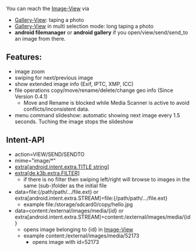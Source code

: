 You can reach the [Image-View](Image-View) via

* [Gallery-View](Gallery-View): taping a photo
* [Gallery-View](Gallery-View) in multi selection mode: long taping a photo
* **android filemanager** or **android gallery** if you open/view/send/send_to an image from there.

## Features:

* image zoom
* swiping for next/previous image
* show extended image info (Exif, IPTC, XMP, ICC)
* file operations copy/move/rename/delete/change geo info (Since Version 0.4.1)
	* Move and Rename is blocked while Media Scanner is active to avoid conflicts/inconsistent data.
* menu command slideshow: automatic showing next image every 1.5 seconds. Tuching the image stops the slideshow

## <a name='api'>Intent-API</a> 

* action=VIEW/SEND/SENDTO
* mime="image/*"
* [extra[android.intent.extra.TITLE string]](intentapi#EXTRA_TITLE)
* [extra[de.k3b.extra.FILTER]](intentapi#filter)
	* if there is no filter then swiping left/right will browse to images in the same (sub-)folder as the initial file
* data=file:{/path/path/.../file.ext} or extra[android.intent.extra.STREAM]=file:{/path/path/.../file.ext}
  * example file:/storage/sdcard0/copy/hello.jpg
* data=content:/external/images/media/{id} or extra[android.intent.extra.STREAM]=content:/external/images/media/{id}
  * opens image belonging to {id} in [Image-View](https://github.com/k3b/AndroFotoFinder/wiki/Image-View) 
  * example content:/external/images/media/52173
	* opens image with id=52173
